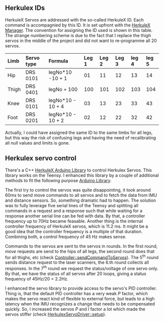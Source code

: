 ## Herkulex IDs

HerkuleX Servos are addressed with the so-called HerkuleX ID. Each command is accompagnied by this ID. It is set upfront with the [HerkuleX Manager](http://www.dongburobot.com/jsp/board/boardDown.jsp?bseq=6783). The convention for assigning the ID used is shown in this table. The strange numbering scheme is due to the fact that I replace the thigh servos in the middle of the project and did not want to re-programme all 20 servos.

|Limb              |  Servo type        | Formula          |  Leg 1 | Leg 2 | Leg 3 | leg 4 | leg 5 |
|:-----------------|:-------------------|:-----------------|:-------|:------|:------|:------|:------|
| Hip              | DRS 0101           | legNo*10 -10 + 1 | 01     | 11    | 12    | 13    | 14    |
| Thigh            | DRS 0401           | legNo + 100      | 100    | 101   | 102   | 103   | 104   |
| Knee             | DRS 0101           | legNo*10 - 10 + 4| 03     | 13    | 23    | 33    | 43    |
| Foot             | DRS 0201           | legNo*10 - 10 + 2| 02     | 12    | 22    | 32    | 42    |

Actually, I could have assigned the same ID to the same limbs for all legs, but this way the risk of confusing legs and having the need of recalibrating all null values and limits is gone.

## Herkulex servo control


There's a C++ [HerkuleX Arduino Library](http://robottini.altervista.org/dongbu-herkulex-arduino-library-2) to control Herkulex Servos. This library works on the Teensy. I enhanced this library by a couple of additional methods to fit the following purpose [Arduino Library](https://github.com/jochenalt/Pentapod-Code/tree/master/Cortex/utilities/Herkulex).

The first try to control the servos was quite disappointing, it took around 60ms to send move commands to all servos and to fetch the data from IMU and distance sensors. So, something dramatic had to happen. The solution was to fully leverage five serial lines of the Teensy and splitting all commands in a request and a response such that while waiting for a response another serial line can be fed with data. By that, a controller frequency up to 70Hz became feasable. Another thing is the internal controller frequency of HerkuleX servos, which is 11.2 ms. It might be a good idea that the controller frequency is a multiple of that duration. Combining both, a control frequency of 45 Hz makes sense.

Commands to the servos are sent to the servos in rounds. In the first round, *move* requests are send to the hips of all legs, the second round does that for all thighs, etc (check [Controller::sendCommandToServos](https://github.com/jochenalt/Pentapod-Code/tree/master/Cortex/Controller.cpp)). The 5<sup>th</sup> round sends distance request to the laser scanners, the 6.th round collects all responses. In the 7<sup>th</sup> round we request the status/voltage of one servo only. By that, we have the status of all servos after 20 loops, giving a status frequency of 45Hz/20 = 2.2Hz.

I enhanced the servo library to provide access to the servo's PID controller. Thing is, that the default PID controller has a very weak *P* factor, which makes the servo react kind of flexible to external force, but leads to a high latency when the IMU recognizes a change that needs to be compensated quickly. So, I increased the servos *P* and *I* factor a lot which made the servos stiffer (check [HerkulexServoDriver::setup](https://github.com/jochenalt/Pentapod-Code/tree/master/Cortex/HerkulexServoDrive.cpp)).
